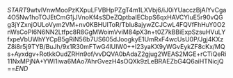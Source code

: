 $START$9wtvlVnwMooPzKXpuLFVBHpPZgT4m1LXVbj6/iJ0iYUacczBjAlYvCga4O5Nw1hoTOJEtCmG1jJVnoKf4sSDeZQptbaIECbpS6qxHAVCYIuE5r90vQGg3jYZxnjOULoVym2VM+nv0KBHUlToR/Tblu8ajywZCJCwL4FQVfFhHuY0O2nWsCoPI6N6NN2Ltfpc8R8GgMWoimVviM84pX3n+t0Z7kBBiExpSzsuHVuLYfxpeVbUWhYYCpB5gRiN56b7US605dJoogkyE1UmRxF4wcUsU0P/Jgj4KXzZ8i8r5j9TYB/BuJh/9x1R30mFTwG4lUIW0++l23yaKX9yWGvEykZF8cKx/MQs+Ayxdgv+RotkkOudZRHn9of/vvDQVA0bAdaZ2gjug2WEAS2MGE+rCTiQeRi11NxMPjNA+YWI1iwa6MAo7AhrGvezH4sOQXk9zLeBRAEZbG4Q6aiHTNicjQ==$END$